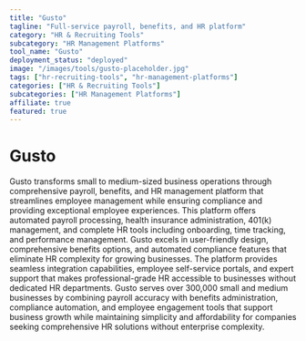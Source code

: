 ```yaml
---
title: "Gusto"
tagline: "Full-service payroll, benefits, and HR platform"
category: "HR & Recruiting Tools"
subcategory: "HR Management Platforms"
tool_name: "Gusto"
deployment_status: "deployed"
image: "/images/tools/gusto-placeholder.jpg"
tags: ["hr-recruiting-tools", "hr-management-platforms"]
categories: ["HR & Recruiting Tools"]
subcategories: ["HR Management Platforms"]
affiliate: true
featured: true
---
```


# Gusto

Gusto transforms small to medium-sized business operations through comprehensive payroll, benefits, and HR management platform that streamlines employee management while ensuring compliance and providing exceptional employee experiences. This platform offers automated payroll processing, health insurance administration, 401(k) management, and complete HR tools including onboarding, time tracking, and performance management. Gusto excels in user-friendly design, comprehensive benefits options, and automated compliance features that eliminate HR complexity for growing businesses. The platform provides seamless integration capabilities, employee self-service portals, and expert support that makes professional-grade HR accessible to businesses without dedicated HR departments. Gusto serves over 300,000 small and medium businesses by combining payroll accuracy with benefits administration, compliance automation, and employee engagement tools that support business growth while maintaining simplicity and affordability for companies seeking comprehensive HR solutions without enterprise complexity.